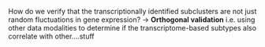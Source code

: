How do we verify that the transcriptionally identified subclusters are not just random fluctuations in gene expression? -> **Orthogonal validation** i.e. using other data modalities to determine if the transcriptome-based subtypes also correlate with other....stuff